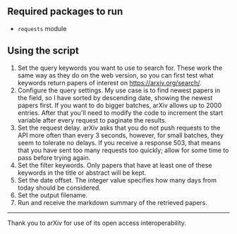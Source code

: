 ## Required packages to run

-   `requests` module

## Using the script

1. Set the query keywords you want to use to search for. These work the same way as they do on the web version, so you can first test what keywords return papers of interest on https://arxiv.org/search/.
2. Configure the query settings. My use case is to find newest papers in the field, so I have sorted by descending date, showing the newest papers first. If you want to do bigger batches, arXiv allows up to 2000 entries. After that you'll need to modify the code to increment the start variable after every request to paginate the results.
3. Set the request delay. arXiv asks that you do not push requests to the API more often than every 3 seconds, however, for small batches, they seem to tolerate no delays. If you receive a response 503, that means that you have sent too many requests too quickly; allow for some time to pass before trying again.
4. Set the filter keywords. Only papers that have at least one of these keywords in the title or abstract will be kept.
5. Set the date offset. The integer value specifies how many days from today should be considered.
6. Set the output filename.
7. Run and receive the markdown summary of the retrieved papers.

---

Thank you to arXiv for use of its open access interoperability.

